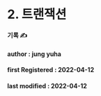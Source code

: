 # 2. 트랜잭션

**기록 ✍️**

#### author : jung yuha

#### **first Registered : 2022-04-12**

#### last modified : **2022-04-12**
